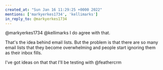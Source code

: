 ```yaml
---
created_at: "Sun Jan 16 11:29:25 +0000 2022"
mentions: ['markyerkes1734', 'kellimarks']
in_reply_to: @markyerkes1734
---
```


@markyerkes1734 @kellimarks I do agree with that. 

That's the idea behind email lists. But the problem is that there are so many email lists that they become overwhelming and people start ignoring them as their inbox fills.

I've got ideas on that that I'll be testing with @feathercrm